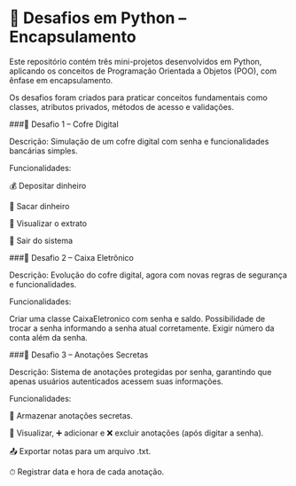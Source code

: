 <h1>🐍 Desafios em Python – Encapsulamento </h1>

Este repositório contém três mini-projetos desenvolvidos em Python, aplicando os conceitos de Programação Orientada a Objetos (POO), com ênfase em encapsulamento.

Os desafios foram criados para praticar conceitos fundamentais como classes, atributos privados, métodos de acesso e validações.


###🔑 Desafio 1 – Cofre Digital

Descrição:
Simulação de um cofre digital com senha e funcionalidades bancárias simples.

Funcionalidades:

💰 Depositar dinheiro

💸 Sacar dinheiro

📄 Visualizar o extrato

🚪 Sair do sistema


###🏦 Desafio 2 – Caixa Eletrônico

Descrição:
Evolução do cofre digital, agora com novas regras de segurança e funcionalidades.

Funcionalidades:

Criar uma classe CaixaEletronico com senha e saldo.
Possibilidade de trocar a senha informando a senha atual corretamente.
Exigir número da conta além da senha.


###📓 Desafio 3 – Anotações Secretas

Descrição:
Sistema de anotações protegidas por senha, garantindo que apenas usuários autenticados acessem suas informações.

Funcionalidades:

🔐 Armazenar anotações secretas.

👀 Visualizar, ➕ adicionar e ❌ excluir anotações (após digitar a senha).

📤 Exportar notas para um arquivo .txt.

⏱ Registrar data e hora de cada anotação.

